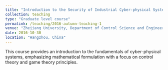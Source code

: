 ```yaml
---
title: "Introduction to the Security of Industrial Cyber-physical Systems"
collection: teaching
type: "Graduate level course"
permalink: /teaching/2016-autumn-teaching-1
venue: "Zhejiang University, Department of Control Science and Engineering"
date: 2016-10-30
location: "Hangzhou, China"
---
```


This course provides an introduction to the fundamentals of cyber-physical systems, emphasizing mathematical formulation with a focus on control theory and game theory principles.

